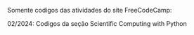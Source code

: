 Somente codigos das atividades do site FreeCodeCamp:


02/2024: Codigos da seção Scientific Computing with Python
